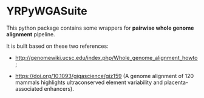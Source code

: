 # YRPyWGASuite

This python package contains some wrappers for **pairwise whole genome alignment** pipeline.

It is built based on these two references:

- http://genomewiki.ucsc.edu/index.php/Whole_genome_alignment_howto;

- https://doi.org/10.1093/gigascience/giz159 (A genome alignment of 120 mammals highlights ultraconserved element variability and placenta-associated enhancers). 

